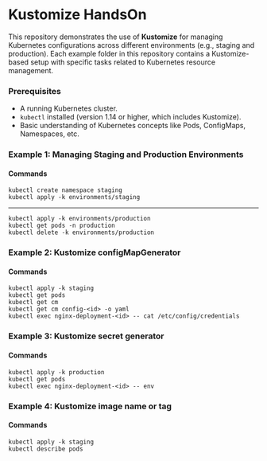 
# Kustomize HandsOn

This repository demonstrates the use of **Kustomize** for managing Kubernetes configurations across different environments (e.g., staging and production). Each example folder in this repository contains a Kustomize-based setup with specific tasks related to Kubernetes resource management.

### Prerequisites

- A running Kubernetes cluster.
- `kubectl` installed (version 1.14 or higher, which includes Kustomize).
- Basic understanding of Kubernetes concepts like Pods, ConfigMaps, Namespaces, etc.

### Example 1: Managing Staging and Production Environments

#### Commands

    kubectl create namespace staging
    kubectl apply -k environments/staging
____________________
    
    kubectl apply -k environments/production
    kubectl get pods -n production
    kubectl delete -k environments/production

    
### Example 2: Kustomize configMapGenerator

#### Commands

    kubectl apply -k staging
    kubectl get pods
    kubectl get cm
    kubectl get cm config-<id> -o yaml
    kubectl exec nginx-deployment-<id> -- cat /etc/config/credentials

### Example 3: Kustomize secret generator
#### Commands

    kubectl apply -k production
    kubectl get pods
    kubectl exec nginx-deployment-<id> -- env

### Example 4: Kustomize image name or tag

#### Commands

    kubectl apply -k staging
    kubectl describe pods

